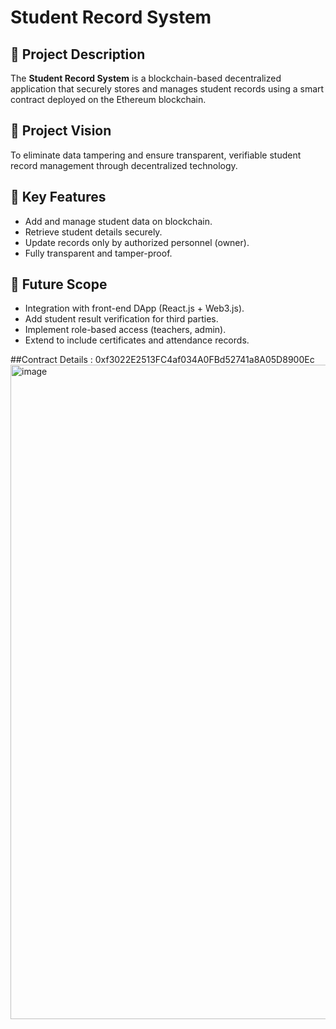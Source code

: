 # Student Record System

## 📄 Project Description
The **Student Record System** is a blockchain-based decentralized application that securely stores and manages student records using a smart contract deployed on the Ethereum blockchain.

## 🎯 Project Vision
To eliminate data tampering and ensure transparent, verifiable student record management through decentralized technology.

## 🚀 Key Features
- Add and manage student data on blockchain.
- Retrieve student details securely.
- Update records only by authorized personnel (owner).
- Fully transparent and tamper-proof.

## 🔮 Future Scope
- Integration with front-end DApp (React.js + Web3.js).
- Add student result verification for third parties.
- Implement role-based access (teachers, admin).
- Extend to include certificates and attendance records.

##Contract Details : 0xf3022E2513FC4af034A0FBd52741a8A05D8900Ec
<img width="1918" height="1047" alt="image" src="https://github.com/user-attachments/assets/58c2b569-6d52-4ef9-b249-951daf1ec6bd" />

